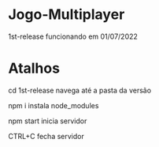 # Jogo-Multiplayer
1st-release funcionando em 01/07/2022

# Atalhos
cd 1st-release
navega até a pasta da versão

npm i
instala node_modules

npm start
inicia servidor

CTRL+C 
fecha servidor

